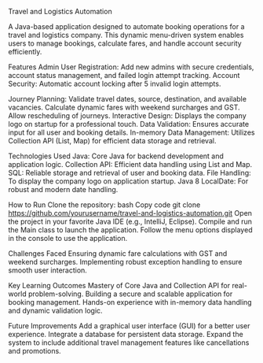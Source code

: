 Travel and Logistics Automation

A Java-based application designed to automate booking operations for a travel and logistics company. This dynamic menu-driven system enables users to manage bookings, calculate fares, and handle account security efficiently.


Features
Admin User Registration: 
Add new admins with secure credentials, account status management, and failed login attempt tracking.
Account Security: Automatic account locking after 5 invalid login attempts.


Journey Planning:
Validate travel dates, source, destination, and available vacancies.
Calculate dynamic fares with weekend surcharges and GST.
Allow rescheduling of journeys.
Interactive Design: Displays the company logo on startup for a professional touch.
Data Validation: Ensures accurate input for all user and booking details.
In-memory Data Management: Utilizes Collection API (List, Map) for efficient data storage and retrieval.


Technologies Used
Java: Core Java for backend development and application logic.
Collection API: Efficient data handling using List and Map.
SQL: Reliable storage and retrieval of user and booking data.
File Handling: To display the company logo on application startup.
Java 8 LocalDate: For robust and modern date handling.


How to Run
Clone the repository:
bash
Copy code
git clone https://github.com/yourusername/travel-and-logistics-automation.git
Open the project in your favorite Java IDE (e.g., IntelliJ, Eclipse).
Compile and run the Main class to launch the application.
Follow the menu options displayed in the console to use the application.


Challenges Faced
Ensuring dynamic fare calculations with GST and weekend surcharges.
Implementing robust exception handling to ensure smooth user interaction.


Key Learning Outcomes
Mastery of Core Java and Collection API for real-world problem-solving.
Building a secure and scalable application for booking management.
Hands-on experience with in-memory data handling and dynamic validation logic.


Future Improvements
Add a graphical user interface (GUI) for a better user experience.
Integrate a database for persistent data storage.
Expand the system to include additional travel management features like cancellations and promotions.
